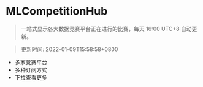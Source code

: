# MLCompetitionHub

> 一站式显示各大数据竞赛平台正在进行的比赛，每天 16:00 UTC+8 自动更新。
  
> 更新时间: 2022-01-09T15:58:58+0800 

* 多家竞赛平台
* 多种订阅方式
* 下拉查看更多
